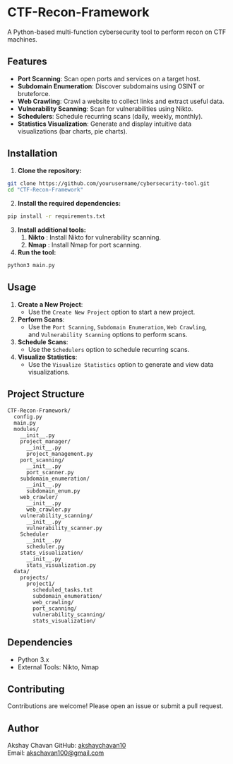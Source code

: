 # CTF-Recon-Framework

A Python-based multi-function cybersecurity tool to perform recon on CTF machines.

## Features

- **Port Scanning**: Scan open ports and services on a target host.
- **Subdomain Enumeration**: Discover subdomains using OSINT or bruteforce.
- **Web Crawling**: Crawl a website to collect links and extract useful data.
- **Vulnerability Scanning**: Scan for vulnerabilities using Nikto.
- **Schedulers**: Schedule recurring scans (daily, weekly, monthly).
- **Statistics Visualization**: Generate and display intuitive data visualizations (bar charts, pie charts).

## Installation

1. **Clone the repository:**
```bash
git clone https://github.com/yourusername/cybersecurity-tool.git
cd "CTF-Recon-Framework"
```

2. **Install the required dependencies:**
```bash
pip install -r requirements.txt
```

3. **Install additional tools:**
	1. **Nikto** : Install Nikto for vulnerability scanning.
	2. **Nmap** : Install Nmap for port scanning.
4. **Run the tool:**
```bash
python3 main.py
```

## Usage

1. **Create a New Project**:
    - Use the `Create New Project` option to start a new project.
2. **Perform Scans**:
    - Use the `Port Scanning`, `Subdomain Enumeration`, `Web Crawling`, and `Vulnerability Scanning` options to perform scans.
3. **Schedule Scans**:
    - Use the `Schedulers` option to schedule recurring scans.    
4. **Visualize Statistics**:
    - Use the `Visualize Statistics` option to generate and view data visualizations.

## Project Structure

```
CTF-Recon-Framework/
  config.py
  main.py
  modules/
    __init__.py
    project_manager/
      __init__.py
      project_management.py
    port_scanning/
      __init__.py
      port_scanner.py
    subdomain_enumeration/
      __init__.py
      subdomain_enum.py
    web_crawler/
      __init__.py
      web_crawler.py
    vulnerability_scanning/
      __init__.py
      vulnerability_scanner.py
    Scheduler
      __init__.py
      scheduler.py
    stats_visualization/
      __init__.py
      stats_visualization.py
  data/
    projects/
      project1/
        scheduled_tasks.txt
        subdomain_enumeration/
        web_crawling/
        port_scanning/
        vulnerability_scanning/
        stats_visualization/
```

## Dependencies

- Python 3.x
- External Tools: Nikto, Nmap

## Contributing

Contributions are welcome! Please open an issue or submit a pull request.

## Author

Akshay Chavan
GitHub: [akshaychavan10](https://github.com/akshaychavan10)  
Email: [akschavan100@gmail.com](mailto:akschavan100@gmail.com)